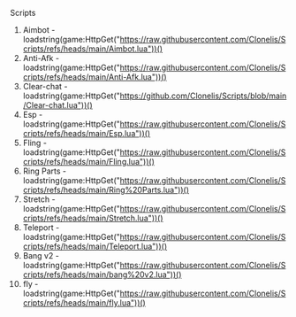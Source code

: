 Scripts
1. Aimbot - loadstring(game:HttpGet("https://raw.githubusercontent.com/Clonelis/Scripts/refs/heads/main/Aimbot.lua"))()
2. Anti-Afk - loadstring(game:HttpGet("https://raw.githubusercontent.com/Clonelis/Scripts/refs/heads/main/Anti-Afk.lua"))()
3. Clear-chat - loadstring(game:HttpGet("https://github.com/Clonelis/Scripts/blob/main/Clear-chat.lua"))()
4. Esp - loadstring(game:HttpGet("https://raw.githubusercontent.com/Clonelis/Scripts/refs/heads/main/Esp.lua"))()
5. Fling - loadstring(game:HttpGet("https://raw.githubusercontent.com/Clonelis/Scripts/refs/heads/main/Fling.lua"))()
6. Ring Parts - loadstring(game:HttpGet("https://raw.githubusercontent.com/Clonelis/Scripts/refs/heads/main/Ring%20Parts.lua"))()
7. Stretch - loadstring(game:HttpGet("https://raw.githubusercontent.com/Clonelis/Scripts/refs/heads/main/Stretch.lua"))()
8. Teleport - loadstring(game:HttpGet("https://raw.githubusercontent.com/Clonelis/Scripts/refs/heads/main/Teleport.lua"))()
9. Bang v2 - loadstring(game:HttpGet("https://raw.githubusercontent.com/Clonelis/Scripts/refs/heads/main/bang%20v2.lua"))()
10. fly - loadstring(game:HttpGet("https://raw.githubusercontent.com/Clonelis/Scripts/refs/heads/main/fly.lua"))()

